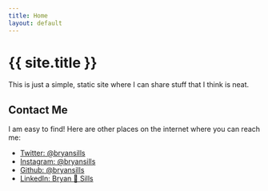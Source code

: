 ```yaml
---
title: Home
layout: default
---
```


# {{ site.title }}

This is just a simple, static site where I can share stuff that I think is neat.

## Contact Me

I am easy to find! Here are other places on the internet where you can reach me:

- [Twitter: @bryansills](https://www.twitter.com/bryansills)
- [Instagram: @bryansills](https://www.instagram.com/bryansills/)
- [Github: @bryansills](https://www.github.com/bryansills)
- [LinkedIn: Bryan 🤖 Sills](https://www.linkedin.com/in/bryan%F0%9F%A4%96-sills-b6717a82)
